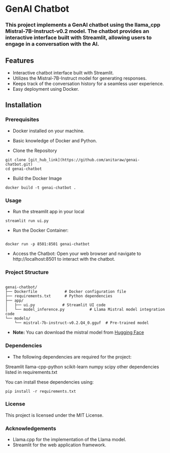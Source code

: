 # GenAI Chatbot

### This project implements a GenAI chatbot using the llama_cpp Mistral-7B-Instruct-v0.2 model. The chatbot provides an interactive interface built with Streamlit, allowing users to engage in a conversation with the AI.


## Features

* Interactive chatbot interface built with Streamlit.
* Utilizes the Mistral-7B-Instruct model for generating responses.
* Keeps track of the conversation history for a seamless user experience.
* Easy deployment using Docker.

## Installation

### Prerequisites

* Docker installed on your machine.
* Basic knowledge of Docker and Python.

* Clone the Repository

```
git clone [git_hub_link](https://github.com/anitaraw/genai-chatbot.git)
cd genai-chatbot

```

* Build the Docker Image
```
docker build -t genai-chatbot .

```

### Usage

* Run the streamlit app in your local

```
streamlit run ui.py

```

* Run the Docker Container:

```

docker run -p 8501:8501 genai-chatbot

```

* Access the Chatbot: Open your web browser and navigate to http://localhost:8501 to interact with the chatbot.

### Project Structure

```

genai-chatbot/
├── Dockerfile            # Docker configuration file
├── requirements.txt      # Python dependencies
├── app/
│   ├── ui.py            # Streamlit UI code
│   └── model_inference.py           # Llama Mistral model integration code
└── models/
    └── mistral-7b-instruct-v0.2.Q4_0.gguf  # Pre-trained model

```

*  **Note:** You can download the mistral model from [Hugging Face](https://huggingface.co/kaushiksiva07/Mistral-7B-Instruct-v0.2-Q4_0-GGUF)

### Dependencies

* The following dependencies are required for the project:

Streamlit
llama-cpp-python
scikit-learn
numpy
scipy
other dependencies listed in requirements.txt

You can install these dependencies using:

```
pip install -r requirements.txt

```

### License

This project is licensed under the MIT License.

### Acknowledgements

* Llama.cpp for the implementation of the Llama model.
* Streamlit for the web application framework.
